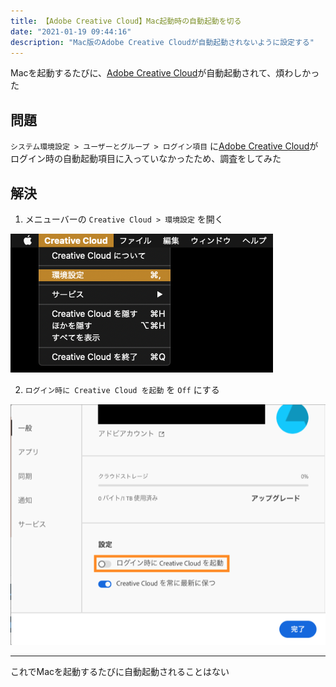 ```yaml
---
title: 【Adobe Creative Cloud】Mac起動時の自動起動を切る
date: "2021-01-19 09:44:16"
description: "Mac版のAdobe Creative Cloudが自動起動されないように設定する"
---
```


Macを起動するたびに、[Adobe Creative Cloud](https://www.adobe.com/jp/creativecloud.html)が自動起動されて、煩わしかった

## 問題

`システム環境設定 > ユーザーとグループ > ログイン項目` に[Adobe Creative Cloud](https://www.adobe.com/jp/creativecloud.html)がログイン時の自動起動項目に入っていなかったため、調査をしてみた

## 解決

1. メニューバーの `Creative Cloud > 環境設定` を開く

![Adobe Creative Cloud 環境設定](./adobe-creative-cloud-preference.png)

2. `ログイン時に Creative Cloud を起動` を `Off` にする

![自動起動を切る](./autolaunch-off.png)

---

これでMacを起動するたびに自動起動されることはない
